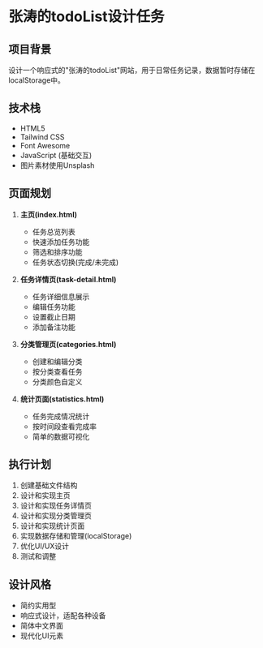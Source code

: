 # 张涛的todoList设计任务

## 项目背景
设计一个响应式的"张涛的todoList"网站，用于日常任务记录，数据暂时存储在localStorage中。

## 技术栈
- HTML5
- Tailwind CSS
- Font Awesome
- JavaScript (基础交互)
- 图片素材使用Unsplash

## 页面规划
1. **主页(index.html)**
   - 任务总览列表
   - 快速添加任务功能
   - 筛选和排序功能
   - 任务状态切换(完成/未完成)

2. **任务详情页(task-detail.html)**
   - 任务详细信息展示
   - 编辑任务功能
   - 设置截止日期
   - 添加备注功能

3. **分类管理页(categories.html)**
   - 创建和编辑分类
   - 按分类查看任务
   - 分类颜色自定义

4. **统计页面(statistics.html)**
   - 任务完成情况统计
   - 按时间段查看完成率
   - 简单的数据可视化

## 执行计划
1. 创建基础文件结构
2. 设计和实现主页
3. 设计和实现任务详情页
4. 设计和实现分类管理页
5. 设计和实现统计页面
6. 实现数据存储和管理(localStorage)
7. 优化UI/UX设计
8. 测试和调整

## 设计风格
- 简约实用型
- 响应式设计，适配各种设备
- 简体中文界面
- 现代化UI元素 